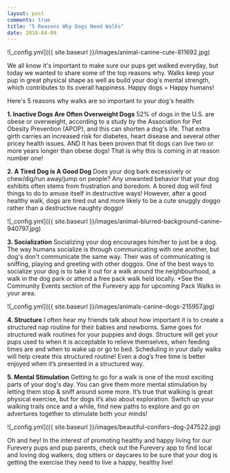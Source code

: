 ```yaml
---
layout: post
comments: true
title: "5 Reasons Why Dogs Need Walks"
date: 2018-04-09
---
```

![_config.yml]({{ site.baseurl }}/images/animal-canine-cute-811692.jpg)

We all know it's important to make sure our pups get walked everyday, but today we wanted to share some of the top reasons why. Walks keep your pup in great physical shape as well as build your dog's mental strength, which contributes to its overall happiness. Happy dogs = Happy humans! 

Here's 5 reasons why walks are so important to your dog's health:

**1. Inactive Dogs Are Often Overweight Dogs**
52% of dogs in the U.S. are obese or overweight, according to a study by the Association for Pet Obesity Prevention (APOP), and this can shorten a dog's life. That extra girth carries an increased risk for diabetes, heart disease and several other pricey health issues. AND It has been proven that fit dogs can live two or more years longer than obese dogs! That is why this is coming in at reason number one! 

**2. A Tired Dog is A Good Dog**
Does your dog bark excessively or chew/dig/run away/jump on people? Any unwanted behavior that your dog exhibits often stems from frustration and boredom. A bored dog will find things to do to amuse itself in destructive ways! However, after a good healthy walk, dogs are tired out and more likely to be a cute snuggly doggo rather than a destructive naughty doggo! 

![_config.yml]({{ site.baseurl }}/images/animal-blurred-background-canine-940797.jpg)

**3. Socialization**
Socializing your dog encourages him/her to just be a dog. The way humans socialize is through communicating with one another, but dog's don't communicate the same way. Their was of communicating is sniffing, playing and greeting with other doggos. One of the best ways to socialize your dog is to take it out for a walk around the neighbourhood, a walk in the dog park or attend a free pack walk held locally. *See the Community Events section of the Furevery app for upcoming Pack Walks in your area. 

![_config.yml]({{ site.baseurl }}/images/animals-canine-dogs-215957.jpg)

**4. Structure**
I often hear my friends talk about how important it is to create a structured nap routine for their babies and newborns. Same goes for structured walk routines for your puppies and dogs. Structure will get your pups used to when it is acceptable to relieve themselves, when feeding times are and when to wake up or go to bed. Scheduling in your daily walks will help create this structured routine! Even a dog’s free time is better enjoyed when it’s presented in a structured way.

**5. Mental Stimulation**
Getting to go for a walk is one of the most exciting parts of your dog's day. You can give them more mental stimulation by letting them stop & sniff around some more. It’s true that walking is great physical exercise, but for dogs it’s also about exploration. Switch up your walking trails once and a while, find new paths to explore and go on advertures together to stimulate both your minds! 
 
 ![_config.yml]({{ site.baseurl }}/images/beautiful-conifers-dog-247522.jpg)
 
Oh and hey! In the interest of promoting healthy and happy living for our Furevery pups and pup parents, check out the Furevery app to find local and loving dog walkers, dog sitters or daycares to be sure that your dog is getting the exercise they need to live a happy, healthy live! 
